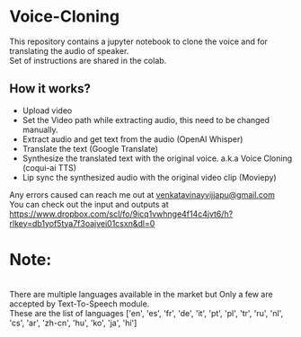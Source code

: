 # Voice-Cloning
This repository contains a jupyter notebook to clone the voice and for translating the audio of speaker.<br>
Set of instructions are shared in the colab.
## How it works?

- Upload video<br>
- Set the Video path while extracting audio, this need to be changed manually.
- Extract audio and get text from the audio (OpenAI Whisper)<br>
- Translate the text (Google Translate)<br>
- Synthesize the translated text with the original voice. a.k.a Voice Cloning (coqui-ai TTS)<br>
- Lip sync the synthesized audio with the original video clip (Moviepy)<br>

Any errors caused can reach me out at venkatavinayvijjapu@gmail.com
<br> You can check out the input and outputs at https://www.dropbox.com/scl/fo/9icq1vwhnge4f14c4jvt6/h?rlkey=db1yof5tya7f3oajvei01csxn&dl=0 


# Note:
<br>There are multiple languages available in the market but Only a few are accepted by Text-To-Speech module.
<br> These are the list of languages ['en', 'es', 'fr', 'de', 'it', 'pt', 'pl', 'tr', 'ru', 'nl', 'cs', 'ar', 'zh-cn', 'hu', 'ko', 'ja', 'hi']
